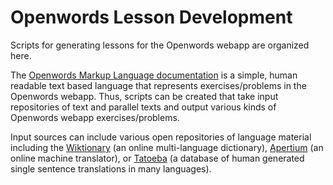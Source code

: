 # Openwords Lesson Development

Scripts for generating lessons for the Openwords webapp are organized here.

The [Openwords Markup Language documentation](https://github.com/Openwords/OpenwordsWebapp/wiki/Openwords-Problem-Markup-Language-v0.2) is a simple, human readable text based language that represents exercises/problems in the Openwords webapp. Thus, scripts can be created that take input repositories of text and parallel texts and output various kinds of Openwords webapp exercises/problems.

Input sources can include various open repositories of language material including the [Wiktionary](https://www.wiktionary.org/) (an online multi-language dictionary), [Apertium](https://www.apertium.org/) (an online machine translator), or [Tatoeba](https://tatoeba.org/) (a database of human generated single sentence translations in many languages).
